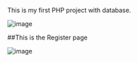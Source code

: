This is my first PHP project with database.

![image](https://github.com/Zihan-Codes/Zcapp---My-very-first-php-project-with-database/assets/94796440/37ae77d9-768b-4e27-b686-5fe0054bdde6)

##This is the Register page

![image](https://github.com/Zihan-Codes/Zcapp---My-very-first-php-project-with-database/assets/94796440/ccd40064-8028-4bf5-b2cb-b618662e52ce)

